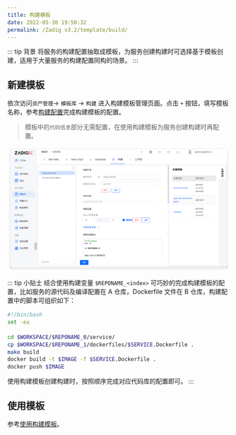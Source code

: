```yaml
---
title: 构建模板
date: 2022-05-30 19:50:32
permalink: /Zadig v3.2/template/build/
---
```


::: tip 背景
将服务的构建配置抽取成模板，为服务创建构建时可选择基于模板创建，适用于大量服务的构建配置同构的场景。
:::

## 新建模板

依次访问`资产管理`-> `模板库` -> `构建` 进入构建模板管理页面。点击 `+` 按钮，填写模板名称，参考[构建配置](/Zadig%20v3.2/project/build/)完成构建模板的配置。

> 模板中的`代码信息`部分无需配置，在使用构建模板为服务创建构建时再配置。

![构建模板](../../../../_images/build_template_1.png)

::: tip 小贴士
结合使用构建变量 `$REPONAME_<index>` 可巧妙的完成构建模板的配置，比如服务的源代码及编译配置在 A 仓库，Dockerfile 文件在 B 仓库，构建配置中的脚本可组织如下：

``` bash
#!/bin/bash
set -ex

cd $WORKSPACE/$REPONAME_0/service/
cp $WORKSPACE/$REPONAME_1/dockerfiles/$SERVICE.Dockerfile .
make build
docker build -t $IMAGE -f $SERVICE.Dockerfile .
docker push $IMAGE
```

使用构建模板创建构建时，按照顺序完成对应代码库的配置即可。
:::


## 使用模板

参考[使用构建模板](/Zadig%20v3.2/project/build/template/)。
